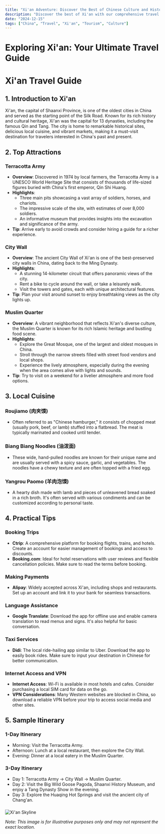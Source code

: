 ```yaml
---
title: "Xi'an Adventure: Discover the Best of Chinese Culture and History"
description: "Discover the best of Xi'an with our comprehensive travel guide. Explore top attractions, savor local cuisine, and get insider tips for an unforgettable Chinese adventure."
date: "2024-12-15"
tags: ["China", "Travel", "Xi'an", "Tourism", "Culture"]
---
```


# Exploring Xi'an: Your Ultimate Travel Guide

# Xi'an Travel Guide

## 1. Introduction to Xi'an
Xi'an, the capital of Shaanxi Province, is one of the oldest cities in China and served as the starting point of the Silk Road. Known for its rich history and cultural heritage, Xi'an was the capital for 13 dynasties, including the famous Qin and Tang. The city is home to remarkable historical sites, delicious local cuisine, and vibrant markets, making it a must-visit destination for travelers interested in China's past and present.

## 2. Top Attractions

### Terracotta Army
- **Overview**: Discovered in 1974 by local farmers, the Terracotta Army is a UNESCO World Heritage Site that consists of thousands of life-sized figures buried with China's first emperor, Qin Shi Huang.
- **Highlights**:
  - Three main pits showcasing a vast array of soldiers, horses, and chariots.
  - The impressive scale of the site, with estimates of over 8,000 soldiers.
  - An informative museum that provides insights into the excavation and significance of the army.
- **Tip**: Arrive early to avoid crowds and consider hiring a guide for a richer experience.

### City Wall
- **Overview**: The ancient City Wall of Xi'an is one of the best-preserved city walls in China, dating back to the Ming Dynasty.
- **Highlights**:
  - A stunning 14-kilometer circuit that offers panoramic views of the city.
  - Rent a bike to cycle around the wall, or take a leisurely walk.
  - Visit the towers and gates, each with unique architectural features.
- **Tip**: Plan your visit around sunset to enjoy breathtaking views as the city lights up.

### Muslim Quarter
- **Overview**: A vibrant neighborhood that reflects Xi'an's diverse culture, the Muslim Quarter is known for its rich Islamic heritage and bustling food scene.
- **Highlights**:
  - Explore the Great Mosque, one of the largest and oldest mosques in China.
  - Stroll through the narrow streets filled with street food vendors and local shops.
  - Experience the lively atmosphere, especially during the evening when the area comes alive with lights and sounds.
- **Tip**: Try to visit on a weekend for a livelier atmosphere and more food options.

## 3. Local Cuisine

### Roujiamo (肉夹馍)
- Often referred to as "Chinese hamburger," it consists of chopped meat (usually pork, beef, or lamb) stuffed into a flatbread. The meat is typically marinated and cooked until tender.

### Biang Biang Noodles (油泼面)
- These wide, hand-pulled noodles are known for their unique name and are usually served with a spicy sauce, garlic, and vegetables. The noodles have a chewy texture and are often topped with a fried egg.

### Yangrou Paomo (羊肉泡馍)
- A hearty dish made with lamb and pieces of unleavened bread soaked in a rich broth. It's often served with various condiments and can be customized according to personal taste.

## 4. Practical Tips

### Booking Trips
- **Ctrip**: A comprehensive platform for booking flights, trains, and hotels. Create an account for easier management of bookings and access to discounts.
- **Booking.com**: Ideal for hotel reservations with user reviews and flexible cancellation policies. Make sure to read the terms before booking.

### Making Payments
- **Alipay**: Widely accepted across Xi'an, including shops and restaurants. Set up an account and link it to your bank for seamless transactions.

### Language Assistance
- **Google Translate**: Download the app for offline use and enable camera translation to read menus and signs. It's also helpful for basic conversation.

### Taxi Services
- **Didi**: The local ride-hailing app similar to Uber. Download the app to easily book rides. Make sure to input your destination in Chinese for better communication.

### Internet Access and VPN
- **Internet Access**: Wi-Fi is available in most hotels and cafes. Consider purchasing a local SIM card for data on the go.
- **VPN Considerations**: Many Western websites are blocked in China, so download a reliable VPN before your trip to access social media and other sites.

## 5. Sample Itinerary

### 1-Day Itinerary
- Morning: Visit the Terracotta Army.
- Afternoon: Lunch at a local restaurant, then explore the City Wall.
- Evening: Dinner at a local eatery in the Muslim Quarter.

### 3-Day Itinerary
- Day 1: Terracotta Army → City Wall → Muslim Quarter.
- Day 2: Visit the Big Wild Goose Pagoda, Shaanxi History Museum, and enjoy a Tang Dynasty Show in the evening.
- Day 3: Explore the Huaqing Hot Springs and visit the ancient city of Chang'an.

###

<img src="https://source.unsplash.com/1600x900/?Xi'an,cityscape" alt="Xi'an Skyline" loading="lazy">

*Note: This image is for illustrative purposes only and may not represent the exact location.*

